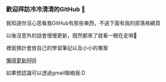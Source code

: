 ### 歡迎拜訪冷冷清清的GitHub 👋

我知道你沒心思看我GitHub有那些東西，不過下面有我的部落格網頁

以後沒意外的話會慢慢更新，既然都來了就看一眼在走唄👀

裡面預計會放自己的學習筆記以及小小的專案

[懶得更新RRR](https://iceteaoxo.github.io/)

如果想認識可以透過gmail聯絡我:D



<!--
**IceTeaOxO/IceTeaOxO** is a ✨ _special_ ✨ repository because its `README.md` (this file) appears on your GitHub profile.

Here are some ideas to get you started:

- 🔭 I’m currently working on ...
- 🌱 I’m currently learning ...
- 👯 I’m looking to collaborate on ...
- 🤔 I’m looking for help with ...
- 💬 Ask me about ...
- 📫 How to reach me: ...
- 😄 Pronouns: ...
- ⚡ Fun fact: ...
-->
